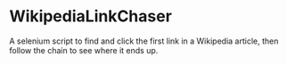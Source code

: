# WikipediaLinkChaser
A selenium script to find and click the first link in a Wikipedia article, then follow the chain to see where it ends up.
